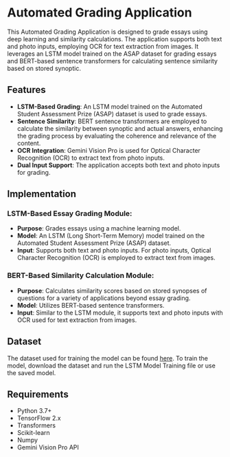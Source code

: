 # Automated Grading Application

This Automated Grading Application is designed to grade essays using deep learning and similarity calculations. The application supports both text and photo inputs, employing OCR for text extraction from images. It leverages an LSTM model trained on the ASAP dataset for grading essays and BERT-based sentence transformers for calculating sentence similarity based on stored synoptic.

## Features

- **LSTM-Based Grading**: An LSTM model trained on the Automated Student Assessment Prize (ASAP) dataset is used to grade essays.
- **Sentence Similarity**: BERT sentence transformers are employed to calculate the similarity between synoptic and actual answers, enhancing the grading process by evaluating the coherence and relevance of the content.
- **OCR Integration**: Gemini Vision Pro is used for Optical Character Recognition (OCR) to extract text from photo inputs.
- **Dual Input Support**: The application accepts both text and photo inputs for grading.

## Implementation

### LSTM-Based Essay Grading Module:
- **Purpose**: Grades essays using a machine learning model.
- **Model**: An LSTM (Long Short-Term Memory) model trained on the Automated Student Assessment Prize (ASAP) dataset.
- **Input**: Supports both text and photo inputs. For photo inputs, Optical Character Recognition (OCR) is employed to extract text from images.

### BERT-Based Similarity Calculation Module:
- **Purpose**: Calculates similarity scores based on stored synopses of questions for a variety of applications beyond essay grading.
- **Model**: Utilizes BERT-based sentence transformers.
- **Input**: Similar to the LSTM module, it supports text and photo inputs with OCR used for text extraction from images.

## Dataset

The dataset used for training the model can be found [here](https://paperswithcode.com/dataset/asap). To train the model, download the dataset and run the LSTM Model Training file or use the saved model.

## Requirements

- Python 3.7+
- TensorFlow 2.x
- Transformers
- Scikit-learn
- Numpy
- Gemini Vision Pro API
